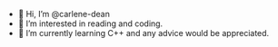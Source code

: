 - 👋 Hi, I’m @carlene-dean
- 👀 I’m interested in reading and coding.
- 🌱 I’m currently learning C++ and any advice would be appreciated.

<!---
carlene-dean/carlene-dean is a ✨ special ✨ repository because its `README.md` (this file) appears on your GitHub profile.
You can click the Preview link to take a look at your changes.
--->
